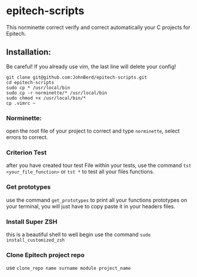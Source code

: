 # epitech-scripts


This norminette correct verify and correct automatically your C projects for Epitech.

## Installation:

Be careful! If you already use vim, the last line will delete your config!

`git clone git@github.com:JohnBerd/epitech-scripts.git`</br>
`cd epitech-scripts`</br>
`sudo cp * /usr/local/bin`</br>
`sudo cp -r norminette/* /usr/local/bin`</br>
`sudo chmod +x /usr/local/bin/*`</br>
`cp .vimrc ~`

### Norminette:

open the root file of your project to correct and type `norminette`, select errors to correct.

### Criterion Test

after you have created tour test File within your tests, use the command `tst <your_file_function>` or `tst *` to test all your files functions.

### Get prototypes

use the command `get_prototypes` to print all your functions prototypes on your terminal, you will just have to copy paste it in your headers files.

### Install Super ZSH

this is a beautiful shell to well begin
use the command `sudo install_customized_zsh`

### Clone Epitech project repo

use `clone_repo name surname module project_name`
